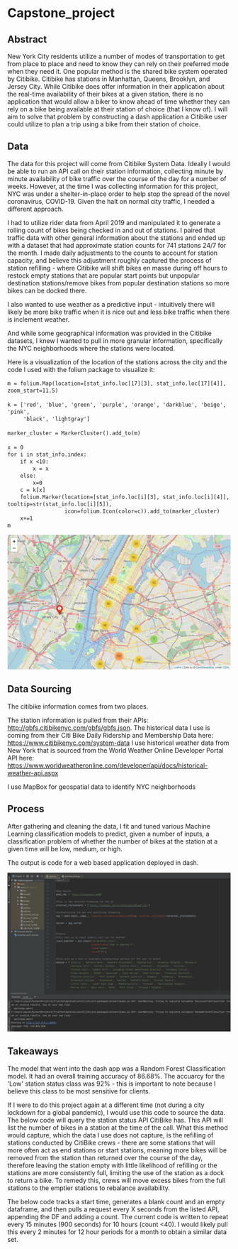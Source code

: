 # Capstone_project

## Abstract
New York City residents utilize a number of modes of transportation to get from place to place and need to know they can rely on their preferred mode when they need it. One popular method is the shared bike system operated by Citibike. Citibike has stations in Manhattan, Queens, Brooklyn, and Jersey City. While Citibike does offer information in their application about the real-time availability of their bikes at a given station, there is no application that would allow a biker to know ahead of time whether they can rely on a bike being available at their station of choice (that I know of). I will aim to solve that problem by constructing a dash application a Citibike user could utilize to plan a trip using a bike from their station of choice.

## Data
The data for this project will come from Citibike System Data. Ideally I would be able to run an API call on their station information, collecting minute by minute availability of bike traffic over the course of the day for a number of weeks. However, at the time I was collecting information for this project, NYC was under a shelter-in-place order to help stop the spread of the novel coronavirus, COVID-19. Given the halt on normal city traffic, I needed a different approach.

I had to utilize rider data from April 2019 and manipulated it to generate a rolling count of bikes being checked in and out of stations. I paired that traffic data with other general information about the stations and ended up with a dataset that had approximate station counts for 741 stations 24/7 for the month. I made daily adjustments to the counts to account for station capacity, and believe this adjustment roughly captured the process of station refilling - where Citibike will shift bikes en masse during off hours to restock empty stations that are popular start points but unpopular destination stations/remove bikes from popular destination stations so more bikes can be docked there.

I also wanted to use weather as a predictive input - intuitively there will likely be more bike traffic when it is nice out and less bike traffic when there is inclement weather.

And while some geographical information was provided in the Citibike datasets, I knew I wanted to pull in more granular information, specifically the NYC neighborhoods where the stations were located.

Here is a visualization of the location of the stations across the city and the code I used with the folium package to visualize it:

```
m = folium.Map(location=[stat_info.loc[17][3], stat_info.loc[17][4]], zoom_start=11.5)

k = ['red', 'blue', 'green', 'purple', 'orange', 'darkblue', 'beige', 'pink', 
     'black', 'lightgray']

marker_cluster = MarkerCluster().add_to(m)

x = 0
for i in stat_info.index:
    if x <10:
        x = x
    else:
        x=0
    c = k[x]
    folium.Marker(location=[stat_info.loc[i][3], stat_info.loc[i][4]], tooltip=str(stat_info.loc[i][5]), 
                  icon=folium.Icon(color=c)).add_to(marker_cluster)
    x+=1
m
```
![](Capstone%20Map.PNG)

## Data Sourcing
The citibike information comes from two places.

The station information is pulled from their APIs: http://gbfs.citibikenyc.com/gbfs/gbfs.json.
The historical data I use is coming from their Citi Bike Daily Ridership and Membership Data here: https://www.citibikenyc.com/system-data
I use historical weather data from New York that is sourced from the World Weather Online Developer Portal API here: https://www.worldweatheronline.com/developer/api/docs/historical-weather-api.aspx

I use MapBox for geospatial data to identify NYC neighborhoods

## Process
After gathering and cleaning the data, I fit and tuned various Machine Learning classification models to predict, given a number of inputs, a classification problem of whether the number of bikes at the station at a given time will be low, medium, or high.

The output is code for a web based application deployed in dash.

![](capstone_gif.gif)

## Takeaways
The model that went into the dash app was a Random Forest Classification model. It had an overall training accuracy of 86.68%. The accuarcy for the 'Low' station status class was 92% - this is important to note because I believe this class to be most sensitive for clients.

If I were to do this project again at a different time (not during a city lockdown for a global pandemic), I would use this code to source the data. The below code will query the station status API CitiBike has. This API will list the number of bikes in a station at the time of the call. What this method would capture, which the data I use does not capture, is the refilling of stations conducted by CitiBike crews - there are some stations that will more often act as end stations or start stations, meaning more bikes will be removed from the station than returned over the course of the day, therefore leaving the station empty with little likelihood of refilling or the stations are more consistently full, limiting the use of the station as a dock to return a bike. To remedy this, crews will move excess bikes from the full stations to the emptier stations to rebalance availability.

The below code tracks a start time, generates a blank count and an empty dataframe, and then pulls a request every X seconds from the listed API, appending the DF and adding a count. The current code is written to repeat every 15 minutes (900 seconds) for 10 hours (count <40). I would likely pull this every 2 minutes for 12 hour periods for a month to obtain a similar data set.
